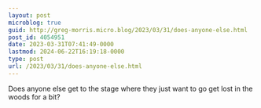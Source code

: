```yaml
---
layout: post
microblog: true
guid: http://greg-morris.micro.blog/2023/03/31/does-anyone-else.html
post_id: 4054951
date: 2023-03-31T07:41:49-0000
lastmod: 2024-06-22T16:19:18-0000
type: post
url: /2023/03/31/does-anyone-else.html
---
```

Does anyone else get to the stage where they just want to go get lost in the woods for a bit?

